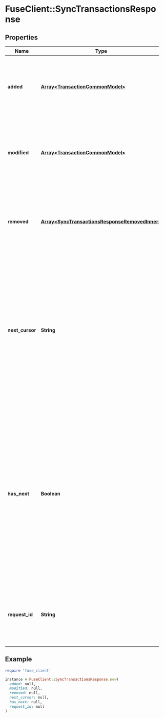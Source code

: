 # FuseClient::SyncTransactionsResponse

## Properties

| Name | Type | Description | Notes |
| ---- | ---- | ----------- | ----- |
| **added** | [**Array&lt;TransactionCommonModel&gt;**](TransactionCommonModel.md) | Transactions that have been added to the item since &#x60;cursor&#x60; ordered by ascending last modified time. | [optional] |
| **modified** | [**Array&lt;TransactionCommonModel&gt;**](TransactionCommonModel.md) | Transactions that have been modified on the item since &#x60;cursor&#x60; ordered by ascending last modified time. | [optional] |
| **removed** | [**Array&lt;SyncTransactionsResponseRemovedInner&gt;**](SyncTransactionsResponseRemovedInner.md) | Transactions that have been removed from the item since &#x60;cursor&#x60; ordered by ascending last modified time. | [optional] |
| **next_cursor** | **String** | Cursor used for fetching any future updates after the latest update provided in this response. The cursor obtained after all pages have been pulled (indicated by &#x60;has_next&#x60; being &#x60;false&#x60;) will be valid for at least 1 year. This cursor should be persisted for later calls. | [optional] |
| **has_next** | **Boolean** | Represents if more than requested count of transaction updates exist. If true, the additional updates can be fetched by making an additional request with &#x60;cursor&#x60; set to &#x60;next_cursor&#x60;. If &#x60;has_next&#x60; is true, it&#39;s important to pull all available pages, to make it less likely for underlying data changes to conflict with pagination. | [optional] |
| **request_id** | **String** | An identifier that is exclusive to the request and can serve as a means for investigating and resolving issues. | [optional] |

## Example

```ruby
require 'fuse_client'

instance = FuseClient::SyncTransactionsResponse.new(
  added: null,
  modified: null,
  removed: null,
  next_cursor: null,
  has_next: null,
  request_id: null
)
```

